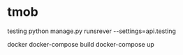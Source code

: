 # tmob

testing
python manage.py runsrever --settings=api.testing

docker
docker-compose build
docker-compose up
